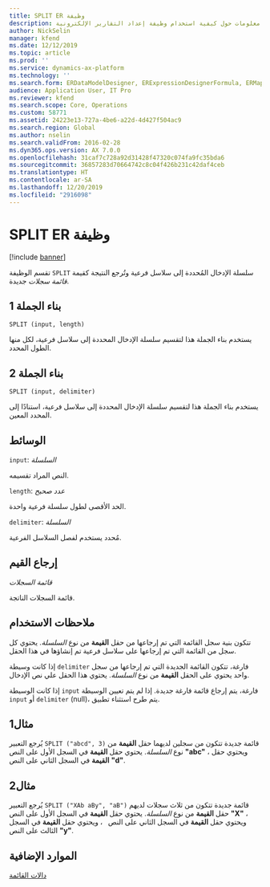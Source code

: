 ```yaml
---
title: SPLIT ER وظيفة
description: يوفر هذا الموضوع معلومات حول كيفية استخدام وظيفة إعداد التقارير الإلكترونية SPLIT (ER).
author: NickSelin
manager: kfend
ms.date: 12/12/2019
ms.topic: article
ms.prod: ''
ms.service: dynamics-ax-platform
ms.technology: ''
ms.search.form: ERDataModelDesigner, ERExpressionDesignerFormula, ERMappedFormatDesigner, ERModelMappingDesigner
audience: Application User, IT Pro
ms.reviewer: kfend
ms.search.scope: Core, Operations
ms.custom: 58771
ms.assetid: 24223e13-727a-4be6-a22d-4d427f504ac9
ms.search.region: Global
ms.author: nselin
ms.search.validFrom: 2016-02-28
ms.dyn365.ops.version: AX 7.0.0
ms.openlocfilehash: 31caf7c728a92d31428f47320c074fa9fc35bda6
ms.sourcegitcommit: 36857283d70664742c8c04f426b231c42daf4ceb
ms.translationtype: HT
ms.contentlocale: ar-SA
ms.lasthandoff: 12/20/2019
ms.locfileid: "2916098"
---
```

# <a name="SPLIT">SPLIT ER وظيفة</a>

[!include [banner](../includes/banner.md)]

تقسم الوظيفة `SPLIT` سلسلة الإدخال المُحددة إلى سلاسل فرعية وتُرجع النتيجة كقيمة *قائمة سجلات* جديدة.

## <a name="syntax-1"></a>بناء الجملة 1

```
SPLIT (input, length)
```

يستخدم بناء الجملة هذا لتقسيم سلسلة الإدخال المحددة إلى سلاسل فرعية، لكل منها الطول المحدد.

## <a name="syntax-2"></a>بناء الجملة 2

```
SPLIT (input, delimiter)
```

يستخدم بناء الجملة هذا لتقسيم سلسلة الإدخال المحددة إلى سلاسل فرعية، استنادًا إلى المحدد المعين.

## <a name="arguments"></a>الوسائط

`input`: *السلسلة*

النص المراد تقسيمه.

`length`: *عدد صحيح*

الحد الأقصى لطول سلسلة فرعية واحدة.

`delimiter`: *السلسلة*

مُحدد يستخدم لفصل السلاسل الفرعية.

## <a name="return-values"></a>إرجاع القيم

*قائمة السجلات*

قائمة السجلات الناتجة.

## <a name="usage-notes"></a>ملاحظات الاستخدام

تتكون بنية سجل القائمة التي تم إرجاعها من حقل **القيمة** من نوع *السلسلة*. يحتوي كل سجل من القائمة التي تم إرجاعها على سلاسل فرعية تم إنشاؤها في هذا الحقل.

إذا كانت وسيطة `delimiter` فارغة، تتكون القائمة الجديدة التي تم إرجاعها من سجل واحد يحتوي على الحقل **القيمة** من نوع *السلسلة*. يحتوي هذا الحقل علي نص الإدخال.

إذا كانت الوسيطة `input` فارغة، يتم إرجاع قائمة فارغة جديدة. إذا لم يتم تعيين الوسيطة `input` أو `delimiter` (null)، يتم طرح استثناء تطبيق.

## <a name="example-1"></a>مثال1

يُرجع التعبير `SPLIT ("abcd", 3)` قائمة جديدة تتكون من سجلين لديهما حقل **القيمة** من نوع *السلسلة*. يحتوي حقل **القيمة** في السجل الأول على النص **"abc"** ، ويحتوي حقل **القيمة** في السجل الثاني على النص **"d"**.

## <a name="example-2"></a>مثال2

يُرجع التعبير `SPLIT ("XAb aBy", "aB")` قائمة جديدة تتكون من ثلاث سجلات لديهم حقل **القيمة** من نوع *السلسلة*. يحتوي حقل **القيمة** في السجل الأول على النص **"X"** ، ويحتوي حقل **القيمة** في السجل الثاني على النص **&nbsp;** ، ويحتوي حقل **القيمة** في السجل الثالث على النص **"y"**. 

## <a name="additional-resources"></a>الموارد الإضافية

[دالات القائمة](er-functions-category-list.md)
